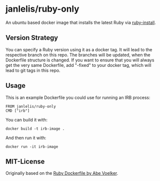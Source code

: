 # janlelis/ruby-only

An ubuntu based docker image that installs the latest Ruby via [ruby-install](https://github.com/postmodern/ruby-install).

## Version Strategy

You can specify a Ruby version using it as a docker tag. It will lead to the respective branch on this repo. The branches will be updated, when the Dockerfile structure is changed. If you want to ensure that you will always get the very same Dockerfile, add "-fixed" to your docker tag, which will lead to git tags in this repo.

## Usage

This is an example Dockerfile you could use for running an IRB process:

    FROM janlelis/ruby-only
    CMD ["irb"]

You can build it with:

    docker build -t irb-image .

And then run it with:

    docker run -it irb-image

## MIT-License

Originally based on the [Ruby Dockerfile by Abe Voelker](https://github.com/abevoelker/docker-ruby).
